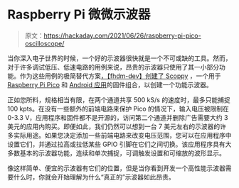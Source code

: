 # Raspberry Pi 微微示波器

> 原文：<https://hackaday.com/2021/06/26/raspberry-pi-pico-oscilloscope/>

当你深入电子世界的时候，一个好的示波器很快就是一个不可或缺的工具。然而，对于许多调试低压、低速电路的用例来说，昂贵的示波器只使用了其一小部分功能。作为这些用例的极简替代方案[，【fhdm-dev】创建了 Scoppy](https://github.com/fhdm-dev/scoppy) ，一个用于 [Raspberry Pi Pico](https://hackaday.com/2021/01/20/raspberry-pi-enters-microcontroller-game-with-4-pico/) 和 [Android 应用](https://play.google.com/store/apps/details?id=xyz.fhdm.scoppy)的固件组合，以创建一个功能示波器。

正如您所料，规格相当有限，在两个通道共享 500 kS/s 的速度时，最多只能捕捉 100 kpts。在没有一些额外的前端电路来保护 Pico 的情况下，输入电压被限制在 0-3.3 V，应用程序和固件都不是开源的，访问第二个通道并删除广告需要大约 3 美元的应用内购买。即便如此，我们仍然可以想到一台 7 美元左右的示波器的许多实际用途。如果您决定添加一些前端电路来改变电压范围，您可以在应用程序中设置它们，并通过拉高或拉低某些 GPIO 引脚在它们之间切换。该应用程序具有大多数基本的示波器功能，连续和单次捕捉，可调触发设置和可缩放的波形显示。

像这样简单、便宜的示波器有它们的位置，但是当你看到开发一个高性能示波器需要什么时，你就会开始理解为什么“真正的”示波器如此昂贵。